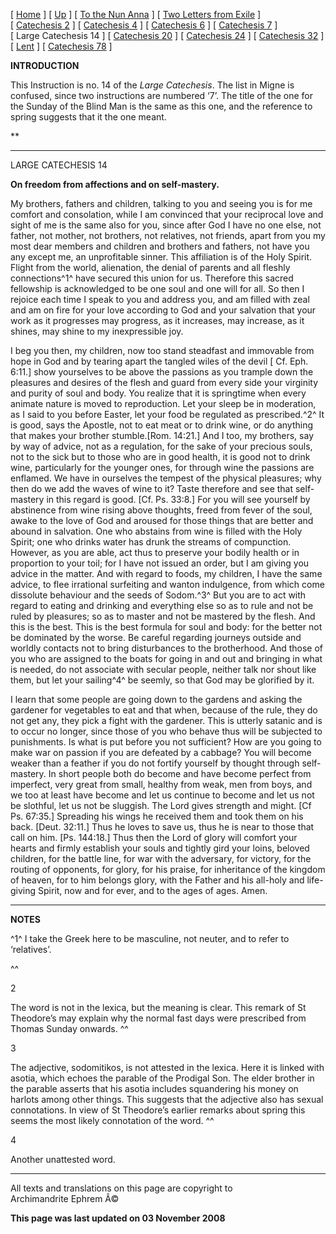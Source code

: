 \[ [Home](index.md) \] \[ [Up](theodore.md) \]
\[ [To the Nun Anna](Anna-ep.md) \]
\[ [Two Letters from Exile](exile-epp.md) \]
\[ [Catechesis 2](ths02.md) \] \[ [Catechesis 4](ths04.md) \]
\[ [Catechesis 6](ths06.md) \] \[ [Catechesis 7](ths07.md) \]
\[ Large Catechesis 14 \] \[ [Catechesis 20](ths20.md) \]
\[ [Catechesis 24](ths24.md) \] \[ [Catechesis 32](ths32.md) \]
\[ [Lent](lent.md) \] \[ [Catechesis 78](Ths78.md) \]

**INTRODUCTION**

This Instruction is no. 14 of the *Large Catechesis*. The list in Migne
is confused, since two instructions are numbered ‘7’. The title of the
one for the Sunday of the Blind Man is the same as this one, and the
reference to spring suggests that it the one meant.

**

------------------------------------------------------------------------

LARGE CATECHESIS 14

**On freedom from affections and on self-mastery.**

My brothers, fathers and children, talking to you and seeing you is for
me comfort and consolation, while I am convinced that your reciprocal
love and sight of me is the same also for you, since after God I have no
one else, not father, not mother, not brothers, not relatives, not
friends, apart from you my most dear members and children and brothers
and fathers, not have you any except me, an unprofitable sinner. This
affiliation is of the Holy Spirit. Flight from the world, alienation,
the denial of parents and all fleshly connections^1^ have secured this
union for us. Therefore this sacred fellowship is acknowledged to be one
soul and one will for all. So then I rejoice each time I speak to you
and address you, and am filled with zeal and am on fire for your love
according to God and your salvation that your work as it progresses may
progress, as it increases, may increase, as it shines, may shine to my
inexpressible joy.

I beg you then, my children, now too stand steadfast and immovable from
hope in God and by tearing apart the tangled wiles of the devil \[ Cf.
Eph. 6:11.\] show yourselves to be above the passions as you trample
down the pleasures and desires of the flesh and guard from every side
your virginity and purity of soul and body. You realize that it is
springtime when every animate nature is moved to reproduction. Let your
sleep be in moderation, as I said to you before Easter, let your food be
regulated as prescribed.^2^ It is good, says the Apostle, not to eat
meat or to drink wine, or do anything that makes your brother
stumble.\[Rom. 14:21.\] And I too, my brothers, say by way of advice,
not as a regulation, for the sake of your precious souls, not to the
sick but to those who are in good health, it is good not to drink wine,
particularly for the younger ones, for through wine the passions are
enflamed. We have in ourselves the tempest of the physical pleasures;
why then do we add the waves of wine to it? Taste therefore and see that
self-mastery in this regard is good. \[Cf. Ps. 33:8.\] For you will see
yourself by abstinence from wine rising above thoughts, freed from fever
of the soul, awake to the love of God and aroused for those things that
are better and abound in salvation. One who abstains from wine is filled
with the Holy Spirit; one who drinks water has drunk the streams of
compunction. However, as you are able, act thus to preserve your bodily
health or in proportion to your toil; for I have not issued an order,
but I am giving you advice in the matter. And with regard to foods, my
children, I have the same advice, to flee irrational surfeiting and
wanton indulgence, from which come dissolute behaviour and the seeds of
Sodom.^3^ But you are to act with regard to eating and drinking and
everything else so as to rule and not be ruled by pleasures; so as to
master and not be mastered by the flesh. And this is the best. This is
the best formula for soul and body: for the better not be dominated by
the worse. Be careful regarding journeys outside and worldly contacts
not to bring disturbances to the brotherhood. And those of you who are
assigned to the boats for going in and out and bringing in what is
needed, do not associate with secular people, neither talk nor shout
like them, but let your sailing^4^ be seemly, so that God may be
glorified by it.

I learn that some people are going down to the gardens and asking the
gardener for vegetables to eat and that when, because of the rule, they
do not get any, they pick a fight with the gardener. This is utterly
satanic and is to occur no longer, since those of you who behave thus
will be subjected to punishments. Is what is put before you not
sufficient? How are you going to make war on passion if you are defeated
by a cabbage? You will become weaker than a feather if you do not
fortify yourself by thought through self-mastery. In short people both
do become and have become perfect from imperfect, very great from small,
healthy from weak, men from boys, and we too at least have become and
let us continue to become and let us not be slothful, let us not be
sluggish. The Lord gives strength and might. \[Cf Ps. 67:35.\] Spreading
his wings he received them and took them on his back. \[Deut. 32:11.\]
Thus he loves to save us, thus he is near to those that call on him.
\[Ps. 144:18.\] Thus then the Lord of glory will comfort your hearts and
firmly establish your souls and tightly gird your loins, beloved
children, for the battle line, for war with the adversary, for victory,
for the routing of opponents, for glory, for his praise, for inheritance
of the kingdom of heaven, for to him belongs glory, with the Father and
his all-holy and life-giving Spirit, now and for ever, and to the ages
of ages. Amen.

------------------------------------------------------------------------

**NOTES**

^1^ I take the Greek here to be masculine, not neuter, and to refer to
‘relatives’.

^^

2

The word is not in the lexica, but the meaning is clear. This remark of
St Theodore’s may explain why the normal fast days were prescribed from
Thomas Sunday onwards. ^^

3

The adjective, sodomitikos, is not attested in the lexica. Here it is
linked with asotia, which echoes the parable of the Prodigal Son. The
elder brother in the parable asserts that his asotia includes
squandering his money on harlots among other things. This suggests that
the adjective also has sexual connotations. In view of St Theodore’s
earlier remarks about spring this seems the most likely connotation of
the word. ^^

4

Another unattested word. 

------------------------------------------------------------------------

All texts and translations on this page are copyright to\
Archimandrite Ephrem Â©

**This page was last updated on 03 November 2008**
